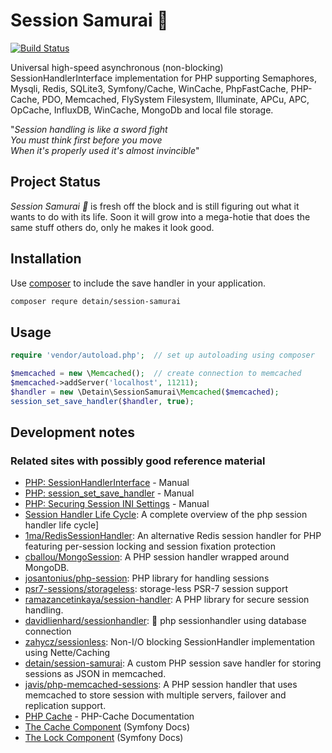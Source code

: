 # Session Samurai 🥷

[![Build Status](https://travis-ci.com/detain/session-samurai.png?branch=master)](https://travis-ci.com/detain/session-samurai)

Universal high-speed asynchronous (non-blocking) SessionHandlerInterface implementation for PHP supporting Semaphores, Mysqli, Redis, SQLite3, Symfony/Cache, WinCache, PhpFastCache, PHP-Cache, PDO, Memcached, FlySystem Filesystem, Illuminate, APCu, APC, OpCache, InfluxDB, WinCache, MongoDb and local file storage.

"_Session handling is like a sword fight_<br>
_You must think first before you move_<br>
_When it's properly used it's almost invincible_"


## Project Status

*Session Samurai 🥷* is fresh off the block and is still figuring out what it wants to do with its life.  Soon it will grow into a mega-hotie that does the same stuff others do, only he makes it look good.


## Installation

Use [composer](http://getcomposer.org/) to include the save handler in your application.
```bash
composer requre detain/session-samurai
```

## Usage

```php
require 'vendor/autoload.php';  // set up autoloading using composer

$memcached = new \Memcached();  // create connection to memcached
$memcached->addServer('localhost', 11211);
$handler = new \Detain\SessionSamurai\Memcached($memcached);
session_set_save_handler($handler, true);
```

## Development notes


### Related sites with possibly good reference material

* [PHP: SessionHandlerInterface](https://www.php.net/manual/en/class.sessionhandlerinterface.php) - Manual
* [PHP: session_set_save_handler](https://www.php.net/manual/en/function.session-set-save-handler.php) - Manual
* [PHP: Securing Session INI Settings](https://www.php.net/manual/en/session.security.ini.php) - Manual
* [Session Handler Life Cycle](https://gist.github.com/franksacco/d6e943c41189f8ee306c182bf8f07654): A complete overview of the php session handler life cycle]
* [1ma/RedisSessionHandler](https://github.com/1ma/RedisSessionHandler): An alternative Redis session handler for PHP featuring per-session locking and session fixation protection
* [cballou/MongoSession](https://github.com/cballou/MongoSession): A PHP session handler wrapped around MongoDB.
* [josantonius/php-session](https://github.com/josantonius/php-session): PHP library for handling sessions
* [psr7-sessions/storageless](https://github.com/psr7-sessions/storageless): storage-less PSR-7 session support
* [ramazancetinkaya/session-handler](https://github.com/ramazancetinkaya/session-handler): A PHP library for secure session handling.
* [davidlienhard/sessionhandler](https://github.com/davidlienhard/sessionhandler): 🐘 php sessionhandler using database connection
* [zahycz/sessionless](https://github.com/zahycz/sessionless): Non-I/O blocking SessionHandler implementation using Nette/Caching
* [detain/session-samurai](https://github.com/detain/session-samurai): A custom PHP session save handler for storing sessions as JSON in memcached.
* [javis/php-memcached-sessions](https://github.com/javis/php-memcached-sessions): A PHP session handler that uses memcached to store session with multiple servers, failover and replication support.
* [PHP Cache](https://www.php-cache.com/en/latest/) - PHP-Cache Documentation
* [The Cache Component](https://symfony.com/doc/current/components/cache.html#available-cache-adapters) (Symfony Docs)
* [The Lock Component](https://symfony.com/doc/current/components/lock.html#available-stores) (Symfony Docs)
